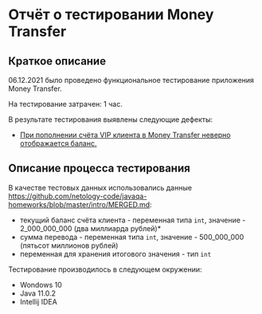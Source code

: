 # Отчёт о тестировании Money Transfer

## Краткое описание

06.12.2021 было проведено функциональное тестирование приложения Money Transfer.

На тестирование затрачен: 1 час.

В результате тестирования выявлены следующие дефекты:
* [При пополнении счёта VIP клиента в Money Transfer неверно отображается баланс.](https://github.com/Kylon0/Java_1.1/issues/1 "Переменная итогового значения хранит неверное значение.")

## Описание процесса тестирования

В качестве тестовых данных использовались данные https://github.com/netology-code/javaqa-homeworks/blob/master/intro/MERGED.md:
* текущий баланс счёта клиента - переменная типа `int`, значение - 2_000_000_000 (два миллиарда рублей)*
* сумма перевода - переменная типа `int`, значение - 500_000_000 (пятьсот миллионов рублей)
* переменная для хранения итогового значения - тип `int`

Тестирование производилось в следующем окружении:
* Wondows 10
* Java 11.0.2
* Intellij IDEA